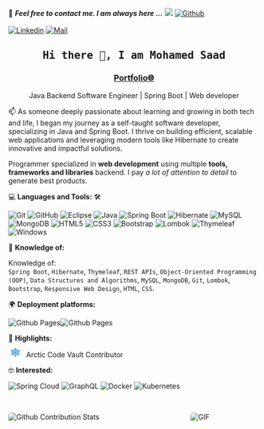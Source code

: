 
<!--

## Complete list of GitHub markdown emoji markup
https://gist.github.com/rxaviers/7360908

## Technologies Icons 
https://simpleicons.org/

-->
📝 ***Feel free to contact me. I am always here ...*** <img src="https://media.giphy.com/media/WUlplcMpOCEmTGBtBW/giphy.gif" width="30">  [![Github](https://img.shields.io/github/followers/MuhamedSaad112?label=Follow%20Me&style=social)](https://github.com/MuhamedSaad112)
<br>
<br>
[![Linkedin](https://img.shields.io/badge/LinkedIn-Mohamed%20Saad-blue?logo=Linkedin&logoColor=blue&labelColor=black)](https://www.linkedin.com/in/MuhamedSaad112/)
[![Mail](https://img.shields.io/badge/Gmail-m.saad1122003@gmail.com-blue?logo=Gmail&logoColor=blue&labelColor=black)](mailto:m.saad1122003@gmail.com)
<br>


<h2 align='center'><samp><strong>Hi there 👋, I am Mohamed Saad</strong></samp></h2>
<h3 align='center'><strong><a href="https://github.com/MuhamedSaad112" target="_blank">Portfolio🌐</a></strong></h3>
<p align='center'>Java Backend Software Engineer | Spring Boot | Web developer</p>

<p align='left'> 📫 As someone deeply passionate about learning and growing in both tech and life, I began my journey as a self-taught software developer, specializing in Java and Spring Boot. I thrive on building efficient, scalable web applications and leveraging modern tools like Hibernate to create innovative and impactful solutions.</p>

Programmer specialized in **web development** using multiple **tools, frameworks and libraries**  backend. I pay *a lot of attention to detail* to generate best products.

💻 **Languages and Tools:** 🛠️<br>

![Git](https://img.shields.io/badge/-Git-000000?style=flat&logo=git&logoColor=F05032&labelColor=ffffff)
![GitHub](https://img.shields.io/badge/-GitHub-000000?style=flat&logo=github&logoColor=000000&labelColor=ffffff)
![Eclipse](https://img.shields.io/badge/-Eclipse-000000?style=flat&logo=eclipse&logoColor=2C2255&labelColor=ffffff)
![Java](https://img.shields.io/badge/-Java-000000?style=flat&logo=java&logoColor=ffffff&labelColor=007396)
![Spring Boot](https://img.shields.io/badge/-Spring%20Boot-000000?style=flat&logo=spring-boot&logoColor=6DB33F&labelColor=ffffff)
![Hibernate](https://img.shields.io/badge/-Hibernate-000000?style=flat&logo=hibernate&logoColor=59666C&labelColor=ffffff)
![MySQL](https://img.shields.io/badge/-MySQL-000000?style=flat&logo=mysql&labelColor=ffffff)
![MongoDB](https://img.shields.io/badge/-MongoDB-000000?style=flat&logo=mongodb&labelColor=ffffff)
![HTML5](https://img.shields.io/badge/-HTML5-000000?style=flat&logo=html5&logoColor=ffffff&labelColor=E34F26)
![CSS3](https://img.shields.io/badge/-CSS3-000000?style=flat&logo=css3&logoColor=ffffff&labelColor=1572B6)
![Bootstrap](https://img.shields.io/badge/-Bootstrap-000000?style=flat&logo=bootstrap&logoColor=ffffff&labelColor=563D7C)
![Lombok](https://img.shields.io/badge/-Lombok-000000?style=flat&logo=lombok&logoColor=ffffff&labelColor=A30015)
![Thymeleaf](https://img.shields.io/badge/-Thymeleaf-000000?style=flat&logo=thymeleaf&logoColor=ffffff&labelColor=005F0F)
![Windows](https://img.shields.io/badge/-Windows-000000?style=flat&logo=windows&logoColor=ffffff&labelColor=0078D6)

🧐 **Knowledge of:**<br>

Knowledge of:  
`Spring Boot`, `Hibernate`, `Thymeleaf`, `REST APIs`, `Object-Oriented Programming (OOP)`, `Data Structures and Algorithms`, `MySQL`, `MongoDB`, `Git`, `Lombok`, `Bootstrap`, `Responsive Web Design`, `HTML`, `CSS`.



🌍 **Deployment platforms:**<br>

<img alt="Github Pages" width="20px" height="20px" src="https://techcrunch.com/wp-content/uploads/2010/07/github-logo.png" />![Github Pages](https://img.shields.io/badge/-Github%20Pages-000000?style=flat&logo=github-pages)

🚩 **Highlights:** <br>
&nbsp;<img src='https://raw.githubusercontent.com/acervenky/animated-github-badges/master/assets/acbadge.gif' style="margin-top: 10px;" width="20px" height="20px">&nbsp;&nbsp;&nbsp;<span>Arctic Code Vault Contributor</span>

🤓 **Interested:** <br>

![Spring Cloud](https://img.shields.io/badge/-Spring%20Cloud-000000?style=flat&logo=spring&logoColor=6DB33F&labelColor=ffffff)
![GraphQL](https://img.shields.io/badge/-GraphQL-000000?style=flat&logo=graphql&logoColor=E10098&labelColor=ffffff)
![Docker](https://img.shields.io/badge/-Docker-000000?style=flat&logo=docker&logoColor=white&labelColor=2496ED)
![Kubernetes](https://img.shields.io/badge/-Kubernetes-000000?style=flat&logo=kubernetes&logoColor=ffffff&labelColor=326CE5)




</br>
<p style="display: flex; justify-contect: space-between;">
<img style="border-radius: 5px; margin-bottom: 5px" alt="Github Contribution Stats" width="330px" height="240px" src="https://github-contribution-stats.vercel.app/api/?username=MuhamedSaad112" />
<img style="border-radius: 5px; margin: 0 0 5px 35px;" alt="GIF" width="320px" height="240px" src="https://miro.medium.com/max/875/1*Urc28sbnORGOW5oyohQ06g.gif" />
</p>
